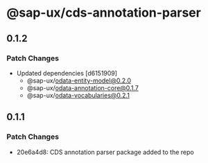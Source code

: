# @sap-ux/cds-annotation-parser

## 0.1.2

### Patch Changes

-   Updated dependencies [d6151909]
    -   @sap-ux/odata-entity-model@0.2.0
    -   @sap-ux/odata-annotation-core@0.1.7
    -   @sap-ux/odata-vocabularies@0.2.1

## 0.1.1

### Patch Changes

-   20e6a4d8: CDS annotation parser package added to the repo
